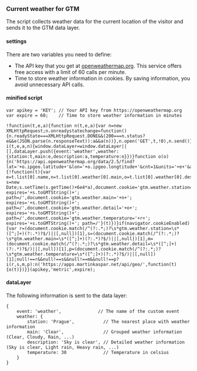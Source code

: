 ### Current weather for GTM
The script collects weather data for the current location of the visitor and sends it to the GTM data layer. 

#### settings
There are two variables you need to define:
* The API key that you get at [openweathermap.org](https://openweathermap.org/price). This service offers free access with a limit of 60 calls per minute.
* Time to store weather information in cookies. By saving information, you avoid unnecessary API calls.

#### minified script
```
var apikey = 'KEY'; // Your API key from https://openweathermap.org
var expire = 60;    // Time to store weather information in minutes

!function(t,e,a){function n(t,e,a){var n=new XMLHttpRequest;n.onreadystatechange=function(){n.readyState===XMLHttpRequest.DONE&&(200===n.status?e&&e(JSON.parse(n.responseText)):a&&a(n))},n.open('GET',t,!0),n.send()}function i(t,e,a,n){window.dataLayer=window.dataLayer||[],dataLayer.push({event:'weather',weather:{station:t,main:e,description:a,temperature:n}})}function o(o){n('https://api.openweathermap.org/data/2.5/find?lat='+o.ipgeo.latitude+'&lon='+o.ipgeo.longtitude+'&cnt=1&units='+e+'&appid='+t,function(t){!function(t){var e=t.list[0].name,n=t.list[0].weather[0].main,o=t.list[0].weather[0].description,r=Math.round(t.list[0].main.temp);i(e,n,o,r);var s=new Date;s.setTime(s.getTime()+6e4*a),document.cookie='gtm.weather.station='+e+'; expires='+s.toGMTString()+'; path=/',document.cookie='gtm.weather.main='+n+'; expires='+s.toGMTString()+'; path=/',document.cookie='gtm.weather.detail='+o+'; expires='+s.toGMTString()+'; path=/',document.cookie='gtm.weather.temperature='+r+'; expires='+s.toGMTString()+'; path=/'}(t)})}if(navigator.cookieEnabled){var r=(document.cookie.match(/^(?:.*;)?\s*gtm.weather.station=\s*([^;]+)(?:.*)?$/)||[,null])[1],s=(document.cookie.match(/^(?:.*;)?\s*gtm.weather.main=\s*([^;]+)(?:.*)?$/)||[,null])[1],m=(document.cookie.match(/^(?:.*;)?\s*gtm.weather.detail=\s*([^;]+)(?:.*)?$/)||[,null])[1],p=(document.cookie.match(/^(?:.*;)?\s*gtm.weather.temperature=\s*([^;]+)(?:.*)?$/)||[,null])[1];null!==r&&null!==s&&null!==m&&null!==p?i(r,s,m,p):n('https://apps.martinkaspar.net/api/geo/',function(t){o(t)})}}(apikey,'metric',expire);
```

#### dataLayer
The following information is sent to the data layer:

```
{
	event: 'weather',              // The name of the custom event
	weather: {
		station: 'Prague',           // The nearest place with weather information
		main: 'Clear',               // Grouped weather information (Clear, Cloudy, Rain, ...)
		description: 'Sky is clear', // Detailed weather information (Sky is clear, Light rain, Heavy rain, ...)
		temperature: 30              // Temperature in celsius
	}
}
```
